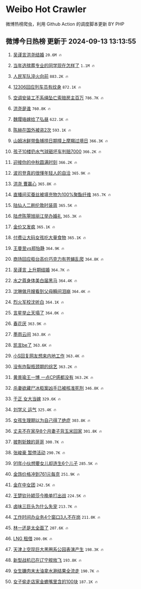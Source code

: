 # Weibo Hot Crawler 



微博热榜爬虫，利用 Github Action 的调度脚本更新 BY PHP 


## 微博今日热榜 更新于 2024-09-13 13:13:55 
1. [吴谨言洪尧结婚](https://s.weibo.com/weibo?q=%23%E5%90%B4%E8%B0%A8%E8%A8%80%E6%B4%AA%E5%B0%A7%E7%BB%93%E5%A9%9A%23&t=31&band_rank=1&Refer=top) `20.6M 🔥` 

1. [当年选殡葬专业的同学现在怎样了](https://s.weibo.com/weibo?q=%23%E5%BD%93%E5%B9%B4%E9%80%89%E6%AE%A1%E8%91%AC%E4%B8%93%E4%B8%9A%E7%9A%84%E5%90%8C%E5%AD%A6%E7%8E%B0%E5%9C%A8%E6%80%8E%E6%A0%B7%E4%BA%86%23&t=31&band_rank=2&Refer=top) `1.1M 🔥` 

1. [人民军队淬火向前](https://s.weibo.com/weibo?q=%23%E4%BA%BA%E6%B0%91%E5%86%9B%E9%98%9F%E6%B7%AC%E7%81%AB%E5%90%91%E5%89%8D%23&t=31&band_rank=3&Refer=top) `883.2K 🔥` 

1. [12306回应列车员有纹身](https://s.weibo.com/weibo?q=%2312306%E5%9B%9E%E5%BA%94%E5%88%97%E8%BD%A6%E5%91%98%E6%9C%89%E7%BA%B9%E8%BA%AB%23&t=31&band_rank=4&Refer=top) `872.1K 🔥` 

1. [空调安装工不系绳坠亡索赔房主百万](https://s.weibo.com/weibo?q=%23%E7%A9%BA%E8%B0%83%E5%AE%89%E8%A3%85%E5%B7%A5%E4%B8%8D%E7%B3%BB%E7%BB%B3%E5%9D%A0%E4%BA%A1%E7%B4%A2%E8%B5%94%E6%88%BF%E4%B8%BB%E7%99%BE%E4%B8%87%23&t=31&band_rank=5&Refer=top) `786.7K 🔥` 

1. [洪尧是谁](https://s.weibo.com/weibo?q=%E6%B4%AA%E5%B0%A7%E6%98%AF%E8%B0%81&t=31&band_rank=6&Refer=top) `760.8K 🔥` 

1. [魏璎珞嫁给了弘昼](https://s.weibo.com/weibo?q=%23%E9%AD%8F%E7%92%8E%E7%8F%9E%E5%AB%81%E7%BB%99%E4%BA%86%E5%BC%98%E6%98%BC%23&t=31&band_rank=7&Refer=top) `622.1K 🔥` 

1. [陈赫在国外被盗2次](https://s.weibo.com/weibo?q=%23%E9%99%88%E8%B5%AB%E5%9C%A8%E5%9B%BD%E5%A4%96%E8%A2%AB%E7%9B%972%E6%AC%A1%23&t=31&band_rank=8&Refer=top) `593.1K 🔥` 

1. [山姆冰鲜带鱼捕捞日期撞上摩羯过境日](https://s.weibo.com/weibo?q=%23%E5%B1%B1%E5%A7%86%E5%86%B0%E9%B2%9C%E5%B8%A6%E9%B1%BC%E6%8D%95%E6%8D%9E%E6%97%A5%E6%9C%9F%E6%92%9E%E4%B8%8A%E6%91%A9%E7%BE%AF%E8%BF%87%E5%A2%83%E6%97%A5%23&t=31&band_rank=9&Refer=top) `366.3K 🔥` 

1. [孩子10楼扔水气球砸坏车判赔7000](https://s.weibo.com/weibo?q=%23%E5%AD%A9%E5%AD%9010%E6%A5%BC%E6%89%94%E6%B0%B4%E6%B0%94%E7%90%83%E7%A0%B8%E5%9D%8F%E8%BD%A6%E5%88%A4%E8%B5%947000%23&t=31&band_rank=10&Refer=top) `366.2K 🔥` 

1. [迎接你的中秋圆满时刻](https://s.weibo.com/weibo?q=%23%E8%BF%8E%E6%8E%A5%E4%BD%A0%E7%9A%84%E4%B8%AD%E7%A7%8B%E5%9C%86%E6%BB%A1%E6%97%B6%E5%88%BB%23&t=31&band_rank=11&Refer=top) `366.2K 🔥` 

1. [波司登真的很懂年轻人的自洽](https://s.weibo.com/weibo?q=%23%E6%B3%A2%E5%8F%B8%E7%99%BB%E7%9C%9F%E7%9A%84%E5%BE%88%E6%87%82%E5%B9%B4%E8%BD%BB%E4%BA%BA%E7%9A%84%E8%87%AA%E6%B4%BD%23&t=31&band_rank=12&Refer=top) `365.9K 🔥` 

1. [洪尧 曹赢心](https://s.weibo.com/weibo?q=%E6%B4%AA%E5%B0%A7%20%E6%9B%B9%E8%B5%A2%E5%BF%83&t=31&band_rank=13&Refer=top) `365.8K 🔥` 

1. [直播间买蚕丝被填充物为100%聚酯纤维](https://s.weibo.com/weibo?q=%23%E7%9B%B4%E6%92%AD%E9%97%B4%E4%B9%B0%E8%9A%95%E4%B8%9D%E8%A2%AB%E5%A1%AB%E5%85%85%E7%89%A9%E4%B8%BA100%25%E8%81%9A%E9%85%AF%E7%BA%A4%E7%BB%B4%23&t=31&band_rank=14&Refer=top) `365.7K 🔥` 

1. [陆仙人二刷伦敦时装周](https://s.weibo.com/weibo?q=%23%E9%99%86%E4%BB%99%E4%BA%BA%E4%BA%8C%E5%88%B7%E4%BC%A6%E6%95%A6%E6%97%B6%E8%A3%85%E5%91%A8%23&t=31&band_rank=15&Refer=top) `365.5K 🔥` 

1. [陆虎陈曌旭丽江举办婚礼](https://s.weibo.com/weibo?q=%23%E9%99%86%E8%99%8E%E9%99%88%E6%9B%8C%E6%97%AD%E4%B8%BD%E6%B1%9F%E4%B8%BE%E5%8A%9E%E5%A9%9A%E7%A4%BC%23&t=31&band_rank=16&Refer=top) `365.3K 🔥` 

1. [金价又发疯](https://s.weibo.com/weibo?q=%23%E9%87%91%E4%BB%B7%E5%8F%88%E5%8F%91%E7%96%AF%23&t=31&band_rank=17&Refer=top) `365.1K 🔥` 

1. [付费让大码女孩吃大量食物](https://s.weibo.com/weibo?q=%E4%BB%98%E8%B4%B9%E8%AE%A9%E5%A4%A7%E7%A0%81%E5%A5%B3%E5%AD%A9%E5%90%83%E5%A4%A7%E9%87%8F%E9%A3%9F%E7%89%A9&t=31&band_rank=18&Refer=top) `365.1K 🔥` 

1. [王曼昱vs郑怡静](https://s.weibo.com/weibo?q=%E7%8E%8B%E6%9B%BC%E6%98%B1vs%E9%83%91%E6%80%A1%E9%9D%99&t=31&band_rank=19&Refer=top) `364.9K 🔥` 

1. [商场回应柜台高价巧克力有苍蝇乱爬](https://s.weibo.com/weibo?q=%23%E5%95%86%E5%9C%BA%E5%9B%9E%E5%BA%94%E6%9F%9C%E5%8F%B0%E9%AB%98%E4%BB%B7%E5%B7%A7%E5%85%8B%E5%8A%9B%E6%9C%89%E8%8B%8D%E8%9D%87%E4%B9%B1%E7%88%AC%23&t=31&band_rank=20&Refer=top) `364.8K 🔥` 

1. [吴谨言 上升期结婚](https://s.weibo.com/weibo?q=%E5%90%B4%E8%B0%A8%E8%A8%80%20%E4%B8%8A%E5%8D%87%E6%9C%9F%E7%BB%93%E5%A9%9A&t=31&band_rank=21&Refer=top) `364.7K 🔥` 

1. [水之蔻身体美白届黑马](https://s.weibo.com/weibo?q=%23%E6%B0%B4%E4%B9%8B%E8%94%BB%E8%BA%AB%E4%BD%93%E7%BE%8E%E7%99%BD%E5%B1%8A%E9%BB%91%E9%A9%AC%23&t=31&band_rank=22&Refer=top) `364.4K 🔥` 

1. [沈琳做月嫂看到父母瞬间泪崩](https://s.weibo.com/weibo?q=%E6%B2%88%E7%90%B3%E5%81%9A%E6%9C%88%E5%AB%82%E7%9C%8B%E5%88%B0%E7%88%B6%E6%AF%8D%E7%9E%AC%E9%97%B4%E6%B3%AA%E5%B4%A9&t=31&band_rank=23&Refer=top) `364.4K 🔥` 

1. [烈火军校沈听白](https://s.weibo.com/weibo?q=%E7%83%88%E7%81%AB%E5%86%9B%E6%A0%A1%E6%B2%88%E5%90%AC%E7%99%BD&t=31&band_rank=24&Refer=top) `364.1K 🔥` 

1. [言星举止天塌了](https://s.weibo.com/weibo?q=%23%E8%A8%80%E6%98%9F%E4%B8%BE%E6%AD%A2%E5%A4%A9%E5%A1%8C%E4%BA%86%23&t=31&band_rank=25&Refer=top) `364.0K 🔥` 

1. [春花厌](https://s.weibo.com/weibo?q=%E6%98%A5%E8%8A%B1%E5%8E%8C&t=31&band_rank=26&Refer=top) `363.9K 🔥` 

1. [墨雨云间](https://s.weibo.com/weibo?q=%E5%A2%A8%E9%9B%A8%E4%BA%91%E9%97%B4&t=31&band_rank=27&Refer=top) `363.8K 🔥` 

1. [凯言be了](https://s.weibo.com/weibo?q=%23%E5%87%AF%E8%A8%80be%E4%BA%86%23&t=31&band_rank=28&Refer=top) `363.6K 🔥` 

1. [小S回复网友想来内地工作](https://s.weibo.com/weibo?q=%23%E5%B0%8FS%E5%9B%9E%E5%A4%8D%E7%BD%91%E5%8F%8B%E6%83%B3%E6%9D%A5%E5%86%85%E5%9C%B0%E5%B7%A5%E4%BD%9C%23&t=31&band_rank=29&Refer=top) `363.4K 🔥` 

1. [没有炸裂瓶颈期的综艺](https://s.weibo.com/weibo?q=%E6%B2%A1%E6%9C%89%E7%82%B8%E8%A3%82%E7%93%B6%E9%A2%88%E6%9C%9F%E7%9A%84%E7%BB%BC%E8%89%BA&t=31&band_rank=30&Refer=top) `363.2K 🔥` 

1. [黄景瑜王一博 一点CP感都没有](https://s.weibo.com/weibo?q=%E9%BB%84%E6%99%AF%E7%91%9C%E7%8E%8B%E4%B8%80%E5%8D%9A%20%E4%B8%80%E7%82%B9CP%E6%84%9F%E9%83%BD%E6%B2%A1%E6%9C%89&t=31&band_rank=31&Refer=top) `363.2K 🔥` 

1. [杀妻欲藏尸冰柜案凶手已被核准死刑](https://s.weibo.com/weibo?q=%23%E6%9D%80%E5%A6%BB%E6%AC%B2%E8%97%8F%E5%B0%B8%E5%86%B0%E6%9F%9C%E6%A1%88%E5%87%B6%E6%89%8B%E5%B7%B2%E8%A2%AB%E6%A0%B8%E5%87%86%E6%AD%BB%E5%88%91%23&t=31&band_rank=32&Refer=top) `346.8K 🔥` 

1. [于正 女大当嫁](https://s.weibo.com/weibo?q=%E4%BA%8E%E6%AD%A3%20%E5%A5%B3%E5%A4%A7%E5%BD%93%E5%AB%81&t=31&band_rank=33&Refer=top) `329.6K 🔥` 

1. [刘学义 运气](https://s.weibo.com/weibo?q=%E5%88%98%E5%AD%A6%E4%B9%89%20%E8%BF%90%E6%B0%94&t=31&band_rank=34&Refer=top) `325.4K 🔥` 

1. [女孩生理期以为自己得了绝症](https://s.weibo.com/weibo?q=%E5%A5%B3%E5%AD%A9%E7%94%9F%E7%90%86%E6%9C%9F%E4%BB%A5%E4%B8%BA%E8%87%AA%E5%B7%B1%E5%BE%97%E4%BA%86%E7%BB%9D%E7%97%87&t=31&band_rank=35&Refer=top) `303.8K 🔥` 

1. [丈夫不在家孕8个月妻子背玉米回家](https://s.weibo.com/weibo?q=%23%E4%B8%88%E5%A4%AB%E4%B8%8D%E5%9C%A8%E5%AE%B6%E5%AD%958%E4%B8%AA%E6%9C%88%E5%A6%BB%E5%AD%90%E8%83%8C%E7%8E%89%E7%B1%B3%E5%9B%9E%E5%AE%B6%23&t=31&band_rank=36&Refer=top) `301.8K 🔥` 

1. [披荆斩棘的哥哥](https://s.weibo.com/weibo?q=%E6%8A%AB%E8%8D%86%E6%96%A9%E6%A3%98%E7%9A%84%E5%93%A5%E5%93%A5&t=31&band_rank=37&Refer=top) `300.7K 🔥` 

1. [张峻豪 暂停活动](https://s.weibo.com/weibo?q=%E5%BC%A0%E5%B3%BB%E8%B1%AA%20%E6%9A%82%E5%81%9C%E6%B4%BB%E5%8A%A8&t=31&band_rank=38&Refer=top) `290.7K 🔥` 

1. [91年小伙想要女儿却连生6个儿子](https://s.weibo.com/weibo?q=%2391%E5%B9%B4%E5%B0%8F%E4%BC%99%E6%83%B3%E8%A6%81%E5%A5%B3%E5%84%BF%E5%8D%B4%E8%BF%9E%E7%94%9F6%E4%B8%AA%E5%84%BF%E5%AD%90%23&t=31&band_rank=39&Refer=top) `285.5K 🔥` 

1. [金饰价格冲到761元每克](https://s.weibo.com/weibo?q=%23%E9%87%91%E9%A5%B0%E4%BB%B7%E6%A0%BC%E5%86%B2%E5%88%B0761%E5%85%83%E6%AF%8F%E5%85%8B%23&t=31&band_rank=40&Refer=top) `251.9K 🔥` 

1. [金在中女团](https://s.weibo.com/weibo?q=%E9%87%91%E5%9C%A8%E4%B8%AD%E5%A5%B3%E5%9B%A2&t=31&band_rank=41&Refer=top) `242.5K 🔥` 

1. [王楚钦孙颖莎今晚单打出战](https://s.weibo.com/weibo?q=%23%E7%8E%8B%E6%A5%9A%E9%92%A6%E5%AD%99%E9%A2%96%E8%8E%8E%E4%BB%8A%E6%99%9A%E5%8D%95%E6%89%93%E5%87%BA%E6%88%98%23&t=31&band_rank=42&Refer=top) `224.5K 🔥` 

1. [卤味三巨头为什么失宠](https://s.weibo.com/weibo?q=%23%E5%8D%A4%E5%91%B3%E4%B8%89%E5%B7%A8%E5%A4%B4%E4%B8%BA%E4%BB%80%E4%B9%88%E5%A4%B1%E5%AE%A0%23&t=31&band_rank=43&Refer=top) `213.7K 🔥` 

1. [工作时间办业务4个窗口3人不在岗](https://s.weibo.com/weibo?q=%23%E5%B7%A5%E4%BD%9C%E6%97%B6%E9%97%B4%E5%8A%9E%E4%B8%9A%E5%8A%A14%E4%B8%AA%E7%AA%97%E5%8F%A33%E4%BA%BA%E4%B8%8D%E5%9C%A8%E5%B2%97%23&t=31&band_rank=44&Refer=top) `211.0K 🔥` 

1. [林一还是太全面了](https://s.weibo.com/weibo?q=%E6%9E%97%E4%B8%80%E8%BF%98%E6%98%AF%E5%A4%AA%E5%85%A8%E9%9D%A2%E4%BA%86&t=31&band_rank=45&Refer=top) `207.6K 🔥` 

1. [LNG 租借](https://s.weibo.com/weibo?q=LNG%20%E7%A7%9F%E5%80%9F&t=31&band_rank=46&Refer=top) `200.0K 🔥` 

1. [天津上空现巨大黑圈系公园表演产生](https://s.weibo.com/weibo?q=%23%E5%A4%A9%E6%B4%A5%E4%B8%8A%E7%A9%BA%E7%8E%B0%E5%B7%A8%E5%A4%A7%E9%BB%91%E5%9C%88%E7%B3%BB%E5%85%AC%E5%9B%AD%E8%A1%A8%E6%BC%94%E4%BA%A7%E7%94%9F%23&t=31&band_rank=47&Refer=top) `198.3K 🔥` 

1. [新型战机已在辽宁舰放飞](https://s.weibo.com/weibo?q=%23%E6%96%B0%E5%9E%8B%E6%88%98%E6%9C%BA%E5%B7%B2%E5%9C%A8%E8%BE%BD%E5%AE%81%E8%88%B0%E6%94%BE%E9%A3%9E%23&t=31&band_rank=48&Refer=top) `193.8K 🔥` 

1. [女生嫌肉末太油拿水涮结果全流走](https://s.weibo.com/weibo?q=%23%E5%A5%B3%E7%94%9F%E5%AB%8C%E8%82%89%E6%9C%AB%E5%A4%AA%E6%B2%B9%E6%8B%BF%E6%B0%B4%E6%B6%AE%E7%BB%93%E6%9E%9C%E5%85%A8%E6%B5%81%E8%B5%B0%23&t=31&band_rank=49&Refer=top) `190.7K 🔥` 

1. [女子偷走店家金蟾嘴里含的100块](https://s.weibo.com/weibo?q=%23%E5%A5%B3%E5%AD%90%E5%81%B7%E8%B5%B0%E5%BA%97%E5%AE%B6%E9%87%91%E8%9F%BE%E5%98%B4%E9%87%8C%E5%90%AB%E7%9A%84100%E5%9D%97%23&t=31&band_rank=50&Refer=top) `187.1K 🔥` 

